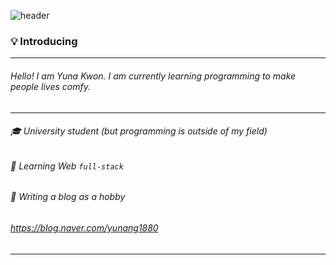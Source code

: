 
![header](https://capsule-render.vercel.app/api?type=soft&color=auto&height=150&section=header&text=Hi%20there!☺️&fontSize=50)

### 💡 Introducing

---

###### Hello!  I am Yuna Kwon. I am currently learning programming to make people lives comfy.
---
###### 🎓 University student (but programming is outside of my field)
###### 🌱 Learning Web `full-stack`
###### 📝 Writing a blog as a hobby

###### https://blog.naver.com/yunang1880
---
<!--
**yuna1880/yuna1880** is a ✨ _special_ ✨ repository because its `README.md` (this file) appears on your GitHub profile.



